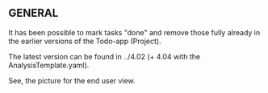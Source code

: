 <h2>GENERAL</h2>

It has been possible to mark tasks "done" and remove those fully already in the earlier versions of the Todo-app (Project). 

The latest version can be found in ../4.02 (+ 4.04 with the AnalysisTemplate.yaml).

See, the picture for the end user view.
